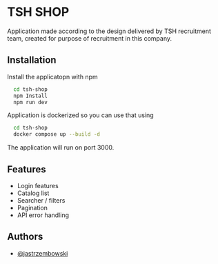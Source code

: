 
# TSH SHOP

Application made according to the design delivered by TSH recruitment team, created for purpose of recruitment in this company.

## Installation

Install the applicatopn with npm

```bash
  cd tsh-shop
  npm Install
  npm run dev
```

Application is dockerized so you can use that using

```bash
  cd tsh-shop
  docker compose up --build -d
```

The application will run on port 3000.
## Features

- Login features
- Catalog list
- Searcher / filters
- Pagination
- API error handling


## Authors

- [@jastrzembowski](https://www.github.com/jastrzembowski)

